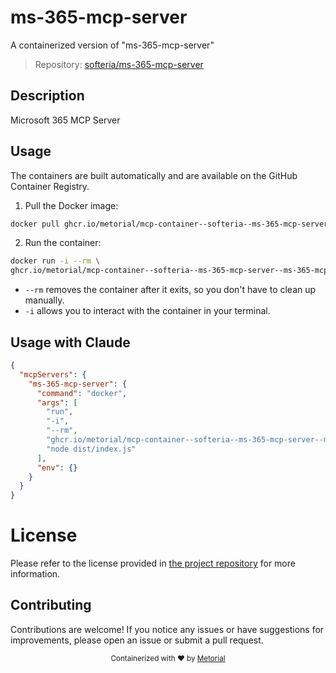 
# ms-365-mcp-server

A containerized version of "ms-365-mcp-server"

> Repository: [softeria/ms-365-mcp-server](https://github.com/softeria/ms-365-mcp-server)

## Description

Microsoft 365 MCP Server


## Usage

The containers are built automatically and are available on the GitHub Container Registry.

1. Pull the Docker image:

```bash
docker pull ghcr.io/metorial/mcp-container--softeria--ms-365-mcp-server--ms-365-mcp-server
```

2. Run the container:

```bash
docker run -i --rm \ 
ghcr.io/metorial/mcp-container--softeria--ms-365-mcp-server--ms-365-mcp-server  "node dist/index.js"
```

- `--rm` removes the container after it exits, so you don't have to clean up manually.
- `-i` allows you to interact with the container in your terminal.




## Usage with Claude

```json
{
  "mcpServers": {
    "ms-365-mcp-server": {
      "command": "docker",
      "args": [
        "run",
        "-i",
        "--rm",
        "ghcr.io/metorial/mcp-container--softeria--ms-365-mcp-server--ms-365-mcp-server",
        "node dist/index.js"
      ],
      "env": {}
    }
  }
}
```

# License

Please refer to the license provided in [the project repository](https://github.com/softeria/ms-365-mcp-server) for more information.

## Contributing

Contributions are welcome! If you notice any issues or have suggestions for improvements, please open an issue or submit a pull request.

<div align="center">
  <sub>Containerized with ❤️ by <a href="https://metorial.com">Metorial</a></sub>
</div>
  